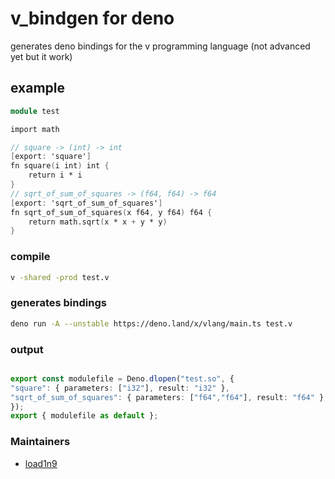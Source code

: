 # v_bindgen for deno
generates deno bindings for the v programming language (not advanced yet but it work)

## example
```v
module test

import math

// square -> (int) -> int
[export: 'square']
fn square(i int) int {
	return i * i
}
// sqrt_of_sum_of_squares -> (f64, f64) -> f64
[export: 'sqrt_of_sum_of_squares']
fn sqrt_of_sum_of_squares(x f64, y f64) f64 {
	return math.sqrt(x * x + y * y)
}
```
### compile
```sh
v -shared -prod test.v
```

### generates bindings

```sh
deno run -A --unstable https://deno.land/x/vlang/main.ts test.v
```

### output
```ts

export const modulefile = Deno.dlopen("test.so", {
"square": { parameters: ["i32"], result: "i32" },
"sqrt_of_sum_of_squares": { parameters: ["f64","f64"], result: "f64" },
});
export { modulefile as default };

```
### Maintainers

- [load1n9](https://github.com/load1n9)